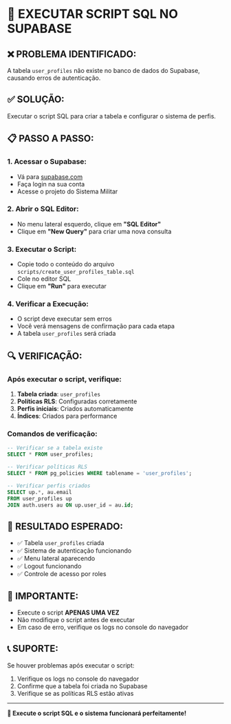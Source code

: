 # 🚨 EXECUTAR SCRIPT SQL NO SUPABASE

## ❌ **PROBLEMA IDENTIFICADO:**
A tabela `user_profiles` não existe no banco de dados do Supabase, causando erros de autenticação.

## ✅ **SOLUÇÃO:**
Executar o script SQL para criar a tabela e configurar o sistema de perfis.

## 📋 **PASSO A PASSO:**

### **1. Acessar o Supabase:**
- Vá para [supabase.com](https://supabase.com)
- Faça login na sua conta
- Acesse o projeto do Sistema Militar

### **2. Abrir o SQL Editor:**
- No menu lateral esquerdo, clique em **"SQL Editor"**
- Clique em **"New Query"** para criar uma nova consulta

### **3. Executar o Script:**
- Copie todo o conteúdo do arquivo `scripts/create_user_profiles_table.sql`
- Cole no editor SQL
- Clique em **"Run"** para executar

### **4. Verificar a Execução:**
- O script deve executar sem erros
- Você verá mensagens de confirmação para cada etapa
- A tabela `user_profiles` será criada

## 🔍 **VERIFICAÇÃO:**

### **Após executar o script, verifique:**
1. **Tabela criada**: `user_profiles`
2. **Políticas RLS**: Configuradas corretamente
3. **Perfis iniciais**: Criados automaticamente
4. **Índices**: Criados para performance

### **Comandos de verificação:**
```sql
-- Verificar se a tabela existe
SELECT * FROM user_profiles;

-- Verificar políticas RLS
SELECT * FROM pg_policies WHERE tablename = 'user_profiles';

-- Verificar perfis criados
SELECT up.*, au.email 
FROM user_profiles up 
JOIN auth.users au ON up.user_id = au.id;
```

## 🎯 **RESULTADO ESPERADO:**
- ✅ Tabela `user_profiles` criada
- ✅ Sistema de autenticação funcionando
- ✅ Menu lateral aparecendo
- ✅ Logout funcionando
- ✅ Controle de acesso por roles

## 🚨 **IMPORTANTE:**
- Execute o script **APENAS UMA VEZ**
- Não modifique o script antes de executar
- Em caso de erro, verifique os logs no console do navegador

## 📞 **SUPORTE:**
Se houver problemas após executar o script:
1. Verifique os logs no console do navegador
2. Confirme que a tabela foi criada no Supabase
3. Verifique se as políticas RLS estão ativas

---

**🎯 Execute o script SQL e o sistema funcionará perfeitamente!**

